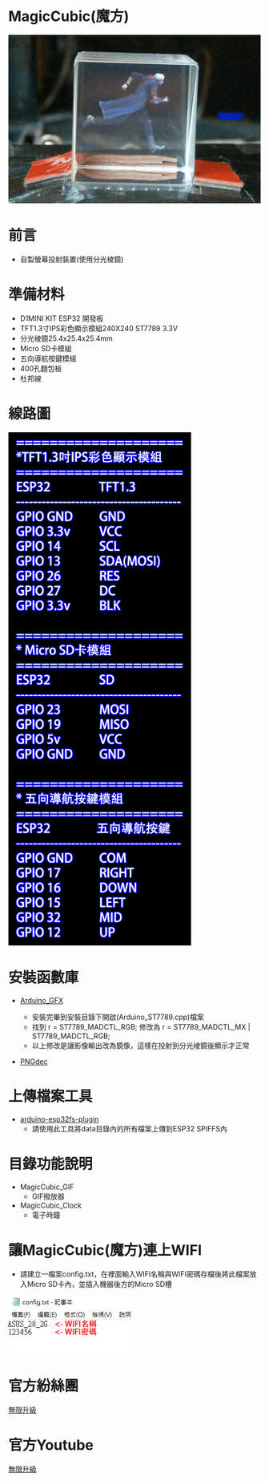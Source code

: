 # MagicCubic(魔方)
![alt MagicCubic](https://github.com/channel2007/MagicCubic/blob/master/Images/MagicCubic.png "MagicCubic")

# 前言
* 自製螢幕投射裝置(使用分光棱鏡)

# 準備材料
* D1MINI KIT ESP32 開發板
* TFT1.3寸IPS彩色顯示模組240X240 ST7789 3.3V
* 分光棱鏡25.4x25.4x25.4mm
* Micro SD卡模組
* 五向導航按鍵模組
* 400孔麵包板
* 杜邦線

# 線路圖
![alt WiringDiagram](https://github.com/channel2007/MagicCubic/blob/master/Images/WiringDiagram.png "WiringDiagram")

# 安裝函數庫
* [Arduino_GFX](https://github.com/moononournation/Arduino_GFX)
  * 安裝完畢到安裝目錄下開啟(Arduino_ST7789.cpp)檔案
  * 找到 r = ST7789_MADCTL_RGB; 修改為 r = ST7789_MADCTL_MX | ST7789_MADCTL_RGB;
  * 以上修改是讓影像輸出改為鏡像，這樣在投射到分光棱鏡後顯示才正常
 
* [PNGdec](https://github.com/bitbank2/PNGdec)

# 上傳檔案工具
* [arduino-esp32fs-plugin](https://github.com/me-no-dev/arduino-esp32fs-plugin/releases/)
  * 請使用此工具將data目錄內的所有檔案上傳到ESP32 SPIFFS內

# 目錄功能說明
* MagicCubic_GIF
  * GIF撥放器  
* MagicCubic_Clock
  * 電子時鐘    

# 讓MagicCubic(魔方)連上WIFI
* 請建立一檔案config.txt，在裡面輸入WIFI名稱與WIFI密碼存檔後將此檔案放入Micro SD卡內，並插入機器後方的Micro SD槽

![alt Wifi](https://github.com/channel2007/MagicCubic/blob/master/Images/Wifi.png "Wifi")

# 官方紛絲團 
[無限升級](https://www.facebook.com/unlimited.upgrade/posts/2840132506240869?notif_id=1617421138749926&notif_t=page_post_reaction&ref=notif)

# 官方Youtube
[無限升級](https://www.youtube.com/channel/UC4reRKznNk1CcjZfxKUdMuw)

